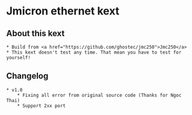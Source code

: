 # Jmicron ethernet kext

## About this kext
	* Build from <a href="https://github.com/ghostec/jmc250">Jmc250</a>
	* This kext doesn't test any time. That mean you have to test for yourself!

## Changelog
	* v1.0
		* Fixing all error from original source code (Thanks for Ngoc Thai)
		* Support 2xx port
